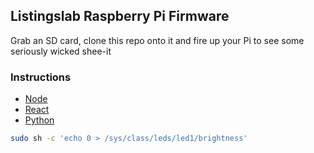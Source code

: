 ## Listingslab Raspberry Pi Firmware

Grab an SD card, clone this repo onto it and fire up your Pi
to see some seriously wicked shee-it

### Instructions

- [Node](./node)
- [React](./react)
- [Python](./python)

```bash
sudo sh -c 'echo 0 > /sys/class/leds/led1/brightness'
```

